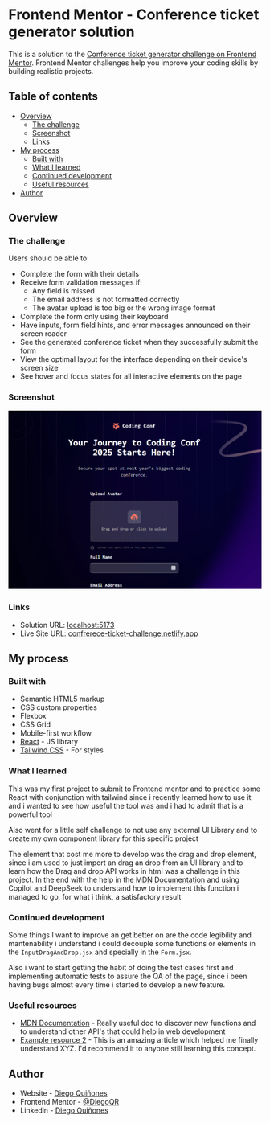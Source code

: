 # Frontend Mentor - Conference ticket generator solution

This is a solution to the [Conference ticket generator challenge on Frontend Mentor](https://www.frontendmentor.io/challenges/conference-ticket-generator-oq5gFIU12w). Frontend Mentor challenges help you improve your coding skills by building realistic projects. 

## Table of contents

- [Overview](#overview)
  - [The challenge](#the-challenge)
  - [Screenshot](#screenshot)
  - [Links](#links)
- [My process](#my-process)
  - [Built with](#built-with)
  - [What I learned](#what-i-learned)
  - [Continued development](#continued-development)
  - [Useful resources](#useful-resources)
- [Author](#author)

## Overview

### The challenge

Users should be able to:

- Complete the form with their details
- Receive form validation messages if:
  - Any field is missed
  - The email address is not formatted correctly
  - The avatar upload is too big or the wrong image format
- Complete the form only using their keyboard
- Have inputs, form field hints, and error messages announced on their screen reader
- See the generated conference ticket when they successfully submit the form
- View the optimal layout for the interface depending on their device's screen size
- See hover and focus states for all interactive elements on the page

### Screenshot

![](./screenshot.png)

### Links

- Solution URL: [localhost:5173](http://localhost:5173)
- Live Site URL: [confrerece-ticket-challenge.netlify.app](https://confrerece-ticket-challenge.netlify.app)

## My process

### Built with

- Semantic HTML5 markup
- CSS custom properties
- Flexbox
- CSS Grid
- Mobile-first workflow
- [React](https://reactjs.org/) - JS library
- [Tailwind CSS](https://tailwindcss.com) - For styles


### What I learned

This was my first project to submit to Frontend mentor and to practice some React with conjunction with tailwind since i recently learned how to use it and i wanted to see how useful the tool was and i had to admit that is a powerful tool

Also went for a little self challenge to not use any external UI Library and to create my own component library for this specific project

The element that cost me more to develop was the drag and drop element, since i am used to just import an drag an drop from an UI library and to learn how the Drag and drop API works in html was a challenge in this project. In the end with the help in the [MDN Documentation](https://developer.mozilla.org/en-US/) and using Copilot and DeepSeek to understand how to implement this function i managed to go, for what i think, a satisfactory result

### Continued development

Some things I want to improve an get better on are the code legibility and mantenability i understand i could decouple some functions or elements in the `InputDragAndDrop.jsx` and specially in the `Form.jsx`.

Also i want to start getting the habit of doing the test cases first and implementing automatic tests to assure the QA of the page, since i been having bugs almost every time i started to develop a new feature.

### Useful resources

- [MDN Documentation](https://developer.mozilla.org/en-US/) - Really useful doc to discover new functions and to understand other API's that could help in web development
- [Example resource 2](https://www.example.com) - This is an amazing article which helped me finally understand XYZ. I'd recommend it to anyone still learning this concept.


## Author

- Website - [Diego Quiñones](https://diegoqr-portfolio.dev)
- Frontend Mentor - [@DiegoQR](https://www.frontendmentor.io/profile/DiegoQR)
- Linkedin - [Diego Quiñones](https://www.linkedin.com/in/diego-alejandro-quinones-rudon)

